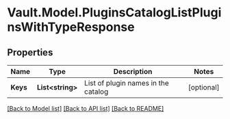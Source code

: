 # Vault.Model.PluginsCatalogListPluginsWithTypeResponse

## Properties

Name | Type | Description | Notes
------------ | ------------- | ------------- | -------------
**Keys** | **List&lt;string&gt;** | List of plugin names in the catalog | [optional] 

[[Back to Model list]](../README.md#documentation-for-models) [[Back to API list]](../README.md#documentation-for-api-endpoints) [[Back to README]](../README.md)


